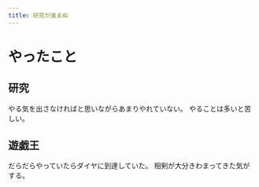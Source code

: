 ```yaml
---
title: 研究が進まぬ
---
```


# やったこと

## 研究

やる気を出さなければと思いながらあまりやれていない。
やることは多いと苦しい。

## 遊戯王

だらだらやっていたらダイヤに到達していた。
相剣が大分きわまってきた気がする。
